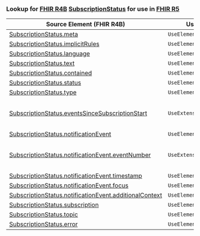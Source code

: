 ### Lookup for [FHIR R4B](https://hl7.org/fhir/R4B/) [SubscriptionStatus](https://hl7.org/fhir/R4B/SubscriptionStatus.html) for use in [FHIR R5](https://hl7.org/fhir/R5/)

| Source Element (FHIR R4B) | Usage | Target |
| -------------- | ----- | ------ |
| [SubscriptionStatus.meta](https://hl7.org/fhir/R4B/SubscriptionStatus.html#resource) | `UseElementSameName` | [SubscriptionStatus.meta](https://hl7.org/fhir/R5/SubscriptionStatus.html#resource) |
| [SubscriptionStatus.implicitRules](https://hl7.org/fhir/R4B/SubscriptionStatus.html#resource) | `UseElementSameName` | [SubscriptionStatus.implicitRules](https://hl7.org/fhir/R5/SubscriptionStatus.html#resource) |
| [SubscriptionStatus.language](https://hl7.org/fhir/R4B/SubscriptionStatus.html#resource) | `UseElementSameName` | [SubscriptionStatus.language](https://hl7.org/fhir/R5/SubscriptionStatus.html#resource) |
| [SubscriptionStatus.text](https://hl7.org/fhir/R4B/SubscriptionStatus.html#resource) | `UseElementSameName` | [SubscriptionStatus.text](https://hl7.org/fhir/R5/SubscriptionStatus.html#resource) |
| [SubscriptionStatus.contained](https://hl7.org/fhir/R4B/SubscriptionStatus.html#resource) | `UseElementSameName` | [SubscriptionStatus.contained](https://hl7.org/fhir/R5/SubscriptionStatus.html#resource) |
| [SubscriptionStatus.status](https://hl7.org/fhir/R4B/SubscriptionStatus.html#resource) | `UseElementSameName` | [SubscriptionStatus.status](https://hl7.org/fhir/R5/SubscriptionStatus.html#resource) |
| [SubscriptionStatus.type](https://hl7.org/fhir/R4B/SubscriptionStatus.html#resource) | `UseElementSameName` | [SubscriptionStatus.type](https://hl7.org/fhir/R5/SubscriptionStatus.html#resource) |
| [SubscriptionStatus.eventsSinceSubscriptionStart](https://hl7.org/fhir/R4B/SubscriptionStatus.html#resource) | `UseExtension` | [http://hl7.org/fhir/4.3/StructureDefinition/extension-SubscriptionStatus.eventsSinceSubscriptionStart](StructureDefinition-ext-R4B-SubscriptionStatus.eSSS.html) |
| [SubscriptionStatus.notificationEvent](https://hl7.org/fhir/R4B/SubscriptionStatus.html#resource) | `UseElementSameName` | [SubscriptionStatus.notificationEvent](https://hl7.org/fhir/R5/SubscriptionStatus.html#resource) |
| [SubscriptionStatus.notificationEvent.eventNumber](https://hl7.org/fhir/R4B/SubscriptionStatus.html#resource) | `UseExtension` | [http://hl7.org/fhir/4.3/StructureDefinition/extension-SubscriptionStatus.notificationEvent.eventNumber](StructureDefinition-ext-R4B-SubscriptionStatus.no.eventNumber.html) |
| [SubscriptionStatus.notificationEvent.timestamp](https://hl7.org/fhir/R4B/SubscriptionStatus.html#resource) | `UseElementSameName` | [SubscriptionStatus.notificationEvent.timestamp](https://hl7.org/fhir/R5/SubscriptionStatus.html#resource) |
| [SubscriptionStatus.notificationEvent.focus](https://hl7.org/fhir/R4B/SubscriptionStatus.html#resource) | `UseElementSameName` | [SubscriptionStatus.notificationEvent.focus](https://hl7.org/fhir/R5/SubscriptionStatus.html#resource) |
| [SubscriptionStatus.notificationEvent.additionalContext](https://hl7.org/fhir/R4B/SubscriptionStatus.html#resource) | `UseElementSameName` | [SubscriptionStatus.notificationEvent.additionalContext](https://hl7.org/fhir/R5/SubscriptionStatus.html#resource) |
| [SubscriptionStatus.subscription](https://hl7.org/fhir/R4B/SubscriptionStatus.html#resource) | `UseElementSameName` | [SubscriptionStatus.subscription](https://hl7.org/fhir/R5/SubscriptionStatus.html#resource) |
| [SubscriptionStatus.topic](https://hl7.org/fhir/R4B/SubscriptionStatus.html#resource) | `UseElementSameName` | [SubscriptionStatus.topic](https://hl7.org/fhir/R5/SubscriptionStatus.html#resource) |
| [SubscriptionStatus.error](https://hl7.org/fhir/R4B/SubscriptionStatus.html#resource) | `UseElementSameName` | [SubscriptionStatus.error](https://hl7.org/fhir/R5/SubscriptionStatus.html#resource) |
